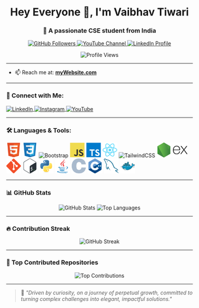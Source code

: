 <h1 align="center">Hey Everyone 👋, I'm Vaibhav Tiwari</h1>

<h3 align="center">🚀 A passionate CSE student from India</h3>

<p align="center">
  <a href="https://github.com/how-vaibhav">
    <img src="https://img.shields.io/github/followers/how-vaibhav?label=Follow&style=social" alt="GitHub Followers" />
  </a>
  <a href="https://www.youtube.com/@how-vaibhav">
    <img src="https://img.shields.io/badge/YouTube-Subscribe-red?logo=youtube&style=social" alt="YouTube Channel" />
  </a>
  <a href="https://www.linkedin.com/in/how-vaibhav/">
    <img src="https://img.shields.io/badge/LinkedIn-Connect-blue?logo=linkedin&style=social" alt="LinkedIn Profile" />
  </a>
</p>

<p align="center">
  <img src="https://komarev.com/ghpvc/?username=how-vaibhav&label=Profile%20views&color=0e75b6&style=flat" alt="Profile Views" />
</p>

---

- 📫 Reach me at: [**myWebsite.com**](https://myWebsite.com)

---

### 🔗 Connect with Me:

<p align="left">
  <a href="https://www.linkedin.com/in/how-vaibhav/" target="_blank">
    <img align="center" src="https://raw.githubusercontent.com/rahuldkjain/github-profile-readme-generator/master/src/images/icons/Social/linked-in-alt.svg" alt="LinkedIn" height="30" width="40" />
  </a>
  <a href="https://instagram.com/how_vaibhav" target="_blank">
    <img align="center" src="https://raw.githubusercontent.com/rahuldkjain/github-profile-readme-generator/master/src/images/icons/Social/instagram.svg" alt="Instagram" height="30" width="40" />
  </a>
  <a href="https://www.youtube.com/@how-vaibhav" target="_blank">
    <img align="center" src="https://raw.githubusercontent.com/rahuldkjain/github-profile-readme-generator/master/src/images/icons/Social/youtube.svg" alt="YouTube" height="30" width="40" />
  </a>
</p>

---

### 🛠️ Languages & Tools:

<p align="left">
  <img src="https://raw.githubusercontent.com/devicons/devicon/master/icons/html5/html5-original.svg" width="40" height="40" alt="HTML5"/>
  <img src="https://raw.githubusercontent.com/devicons/devicon/master/icons/css3/css3-original.svg" width="40" height="40" alt="CSS3"/>
  <img src="https://www.vectorlogo.zone/logos/getbootstrap/getbootstrap-icon.svg" width="40" height="40" alt="Bootstrap"/>
  <img src="https://raw.githubusercontent.com/devicons/devicon/master/icons/javascript/javascript-original.svg" width="40" height="40" alt="JavaScript"/>
  <img src="https://raw.githubusercontent.com/devicons/devicon/master/icons/typescript/typescript-original.svg" width="40" height="40" alt="TypeScript"/>
  <img src="https://raw.githubusercontent.com/devicons/devicon/master/icons/react/react-original.svg" width="40" height="40" alt="React"/>
  <img src="https://www.vectorlogo.zone/logos/tailwindcss/tailwindcss-icon.svg" width="40" height="40" alt="TailwindCSS"/>
  <img src="https://raw.githubusercontent.com/devicons/devicon/master/icons/nodejs/nodejs-original.svg" width="40" height="40" alt="Node.js"/>
  <img src="https://raw.githubusercontent.com/devicons/devicon/master/icons/express/express-original.svg" width="40" height="40" alt="Express"/>
  <img src="https://raw.githubusercontent.com/devicons/devicon/master/icons/git/git-original.svg" width="40" height="40" alt="Git"/>
  <img src="https://raw.githubusercontent.com/devicons/devicon/master/icons/bash/bash-original.svg" width="40" height="40" alt="Bash"/>
  <img src="https://raw.githubusercontent.com/devicons/devicon/master/icons/python/python-original.svg" width="40" height="40" alt="Python"/>
  <img src="https://raw.githubusercontent.com/devicons/devicon/master/icons/java/java-original.svg" width="40" height="40" alt="Java"/>
  <img src="https://raw.githubusercontent.com/devicons/devicon/master/icons/c/c-original.svg" width="40" height="40" alt="C"/>
  <img src="https://raw.githubusercontent.com/devicons/devicon/master/icons/cplusplus/cplusplus-original.svg" width="40" height="40" alt="C++"/>
  <img src="https://raw.githubusercontent.com/devicons/devicon/master/icons/mysql/mysql-original.svg" width="40" height="40" alt="MySQL"/>
  <img src="https://raw.githubusercontent.com/devicons/devicon/master/icons/docker/docker-original.svg" width="40" height="40" alt="Docker"/>
</p>

---

### 📊 GitHub Stats

<div align="center">
  <img src="https://github-readme-stats.vercel.app/api?username=how-vaibhav&show_icons=true&theme=github_dark&hide_border=true" width="48%" alt="GitHub Stats" />
  <img src="https://github-readme-stats.vercel.app/api/top-langs/?username=how-vaibhav&layout=compact&theme=github_dark&hide_border=true" width="48%" alt="Top Languages" />
</div>

---

### 🔥 Contribution Streak

<p align="center">
  <img src="https://streak-stats.demolab.com?user=how-vaibhav&theme=github-dark-blue&hide_border=true" alt="GitHub Streak" />
</p>

---

### 🚀 Top Contributed Repositories

<p align="center">
  <img src="https://github-contributor-stats.vercel.app/api?username=how-vaibhav&limit=5&theme=github_dark&combine_all_yearly_contributions=true" alt="Top Contributions" />
</p>

---

> 🧠 *"Driven by curiosity, on a journey of perpetual growth, committed to turning complex challenges into elegant, impactful solutions."*
